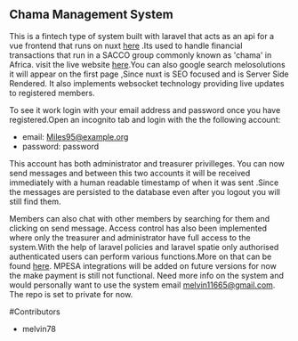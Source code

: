 

## Chama Management System
This is a fintech type of system built with laravel that acts as an api for a vue frontend
that runs on nuxt [here](https://github.com/Dalawomen-vue-nuxt-frontend) .Its used to handle financial transactions that run in a SACCO group commonly known as 'chama' in Africa. visit the live website  [here](https://melosolutiions.tech).You can also google search melosolutions it will appear on the first page
,Since nuxt is SEO focused and is Server Side Rendered. It also implements websocket technology providing live updates
to registered members.




To see it work login with your email address and password once you have registered.Open an incognito tab and login with the 
the following account: 
- email: Miles95@example.org
- password: password

This account has both administrator and treasurer privilleges. You can now send messages and between this two accounts it will be received immediately with a human readable timestamp of when it was sent
.Since the messages are persisted to the database even after you logout you will still find them.

Members can also chat with other members by searching for them and clicking on send message. Access control has also been implemented where only the treasurer
and administrator have full access to the system.With the help of laravel policies and laravel spatie only authorised
authenticated users can perform various functions.More on that can be found [here](https://melosolutions.tech/dalapage). MPESA integrations 
will be added on future versions for now the make payment is still not functional. Need more info on the system 
and would personally want to use the system email melvin11665@gmail.com. The repo is set to private for now.






#Contributors
 - melvin78
